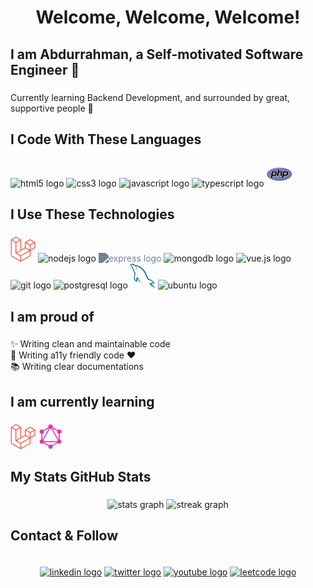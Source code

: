 <link rel="stylesheet" href="https://cdn.jsdelivr.net/gh/devicons/devicon@latest/devicon.min.css">

<h1 align="center">Welcome, Welcome, Welcome!</h1>

###

<h2 align="left">I am Abdurrahman, a Self-motivated Software Engineer 🚀</h2>

###

<p align="left">
  Currently learning Backend Development, and surrounded by great, supportive
  people 💖
</p>

###

<h2 align="left">I Code With These Languages</h2>

###


<div align="left">
  <img
    src="https://cdn.jsdelivr.net/gh/devicons/devicon/icons/html5/html5-original.svg"
    height="40"
    alt="html5 logo"
  />
  <img
    src="https://cdn.jsdelivr.net/gh/devicons/devicon/icons/css3/css3-original.svg"
    height="40"
    alt="css3 logo"
  />
  <img
    src="https://cdn.jsdelivr.net/gh/devicons/devicon/icons/javascript/javascript-original.svg"
    height="40"
    alt="javascript logo"
  />
  <img
    src="https://cdn.jsdelivr.net/gh/devicons/devicon/icons/typescript/typescript-original.svg"
    height="40"
    alt="typescript logo"
  />
   <img
    src="https://raw.githubusercontent.com/devicons/devicon/6910f0503efdd315c8f9b858234310c06e04d9c0/icons/php/php-original.svg"
    height="40"
  />

###

<h2 align="left">I Use These Technologies</h2>

###

  <img
    src="https://raw.githubusercontent.com/devicons/devicon/6910f0503efdd315c8f9b858234310c06e04d9c0/icons/laravel/laravel-original.svg"
    height="40"
    alt="laravel logo"
  />
  <img
    src="https://cdn.jsdelivr.net/gh/devicons/devicon/icons/nodejs/nodejs-original.svg"
    height="40"
    alt="nodejs logo"
  />
<img
    src="https://cdn.jsdelivr.net/gh/devicons/devicon/icons/express/express-original.svg"
    height="40"
    style="filter: invert(50%) sepia(8%) saturate(985%) hue-rotate(177deg) brightness(97%) contrast(90%);"
    alt="express logo"
  />
<img
    src="https://cdn.jsdelivr.net/gh/devicons/devicon/icons/mongodb/mongodb-original.svg"
    height="40"
    alt="mongodb logo"
  />
  <img
    src="https://cdn.jsdelivr.net/gh/devicons/devicon/icons/vuejs/vuejs-original.svg"
    height="40"
    alt="vue.js logo"
  />
<img
    src="https://cdn.jsdelivr.net/gh/devicons/devicon/icons/git/git-original.svg"
    height="40"
    alt="git logo"
  />
<img
    src="https://cdn.jsdelivr.net/gh/devicons/devicon/icons/postgresql/postgresql-plain.svg"
    height="40"
    alt="postgresql logo"
  />
<img
    src="https://raw.githubusercontent.com/devicons/devicon/6910f0503efdd315c8f9b858234310c06e04d9c0/icons/mysql/mysql-original.svg"
    height="40"
    alt="MySql Logo"
  />
<img
    src="https://cdn.jsdelivr.net/gh/devicons/devicon/icons/linux/linux-original.svg"
    height="40"
    alt="ubuntu logo"
  />

</div>

###

<h2 align="left">I am proud of</h2>

###

<p align="left">
  ✨ Writing clean and maintainable code<br />🦾 Writing a11y friendly code
  ❤️<br />📚 Writing clear documentations
</p>

###

<h2 align="left">I am currently learning</h2>

###

<div align="left">
  <img
    src="https://raw.githubusercontent.com/devicons/devicon/6910f0503efdd315c8f9b858234310c06e04d9c0/icons/laravel/laravel-original.svg"
    height="40"
    alt="laravel logo"
  />
  <img
    src="https://raw.githubusercontent.com/devicons/devicon/6910f0503efdd315c8f9b858234310c06e04d9c0/icons/graphql/graphql-plain.svg"
    height="40"
    alt="laravel logo"
  />
</div>

###

<h2 align="left">My Stats GitHub Stats</h2>

###

<div align="center">
  <img
    src="https://github-readme-stats.vercel.app/api?username=abrahman-ra&hide_title=true&hide_rank=false&show_icons=true&include_all_commits=true&count_private=true&disable_animations=false&theme=github_dark&locale=en&hide_border=true&order=1"
    height="225"
    alt="stats graph"
  />
  <img
    src="https://streak-stats.demolab.com?user=abrahman-ra&locale=en&mode=weekly&theme=github_dark&hide_border=true&border_radius=5&order=3"
    height="250"
    alt="streak graph"
  />
</div>

###

<h2 align="left">Contact & Follow</h2>

###

<section align="left" style="display: flex; width: 100%; justify-content: center;">
    
[<img src="https://raw.githubusercontent.com/maurodesouza/profile-readme-generator/master/src/assets/icons/social/linkedin/default.svg" height="40" alt="linkedin logo"/>](https://linkedin.com/in/abrahman-ra)
[<img src="https://raw.githubusercontent.com/maurodesouza/profile-readme-generator/master/src/assets/icons/social/twitter/default.svg" height="40" alt="twitter logo" />](https://twitter.com/AbRahman_Ra)
[<img src="https://raw.githubusercontent.com/maurodesouza/profile-readme-generator/master/src/assets/icons/social/youtube/default.svg" width="52" height="40" alt="youtube logo"/>](https://youtube.com/@abdurrahman-ra)
[<img src="https://cdn.iconscout.com/icon/free/png-512/leetcode-3628885-3030025.png" height="40" alt="leetcode logo" />](https://leetcode.com/AbRahman-Ra)

</section>

###
